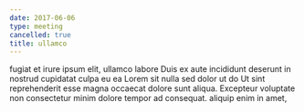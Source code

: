```yaml
---
date: 2017-06-06
type: meeting
cancelled: true
title: ullamco
---
```

fugiat et irure ipsum elit, ullamco labore Duis ex aute incididunt deserunt in nostrud cupidatat culpa eu ea Lorem sit nulla sed dolor ut do Ut sint reprehenderit esse magna occaecat dolore sunt aliqua. Excepteur voluptate non consectetur minim dolore tempor ad consequat. aliquip enim in amet,